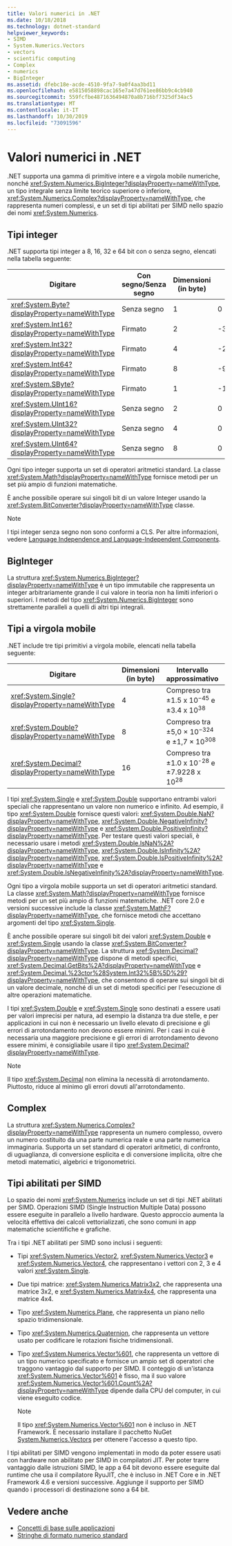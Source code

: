 ```yaml
---
title: Valori numerici in .NET
ms.date: 10/18/2018
ms.technology: dotnet-standard
helpviewer_keywords:
- SIMD
- System.Numerics.Vectors
- vectors
- scientific computing
- Complex
- numerics
- BigInteger
ms.assetid: dfebc18e-acde-4510-9fa7-9a0f4aa3bd11
ms.openlocfilehash: e5815058898cac165e7a47d761ee86bb9c4cb940
ms.sourcegitcommit: 559fcfbe4871636494870a8b716bf7325df34ac5
ms.translationtype: MT
ms.contentlocale: it-IT
ms.lasthandoff: 10/30/2019
ms.locfileid: "73091596"
---
```

# <a name="numerics-in-net"></a>Valori numerici in .NET

.NET supporta una gamma di primitive intere e a virgola mobile numeriche, nonché <xref:System.Numerics.BigInteger?displayProperty=nameWithType>, un tipo integrale senza limite teorico superiore o inferiore, <xref:System.Numerics.Complex?displayProperty=nameWithType>, che rappresenta numeri complessi, e un set di tipi abilitati per SIMD nello spazio dei nomi <xref:System.Numerics>.
  
## <a name="integer-types"></a>Tipi integer

.NET supporta tipi integer a 8, 16, 32 e 64 bit con o senza segno, elencati nella tabella seguente:
  
|Digitare|Con segno/Senza segno|Dimensioni (in byte)|Valore minimo|Valore massimo|  
|----------|----------------------|--------------------|-------------------|-------------------|  
|<xref:System.Byte?displayProperty=nameWithType>|Senza segno|1|0|255|  
|<xref:System.Int16?displayProperty=nameWithType>|Firmato|2|-32,768|32,767|  
|<xref:System.Int32?displayProperty=nameWithType>|Firmato|4|-2,147,483,648|2,147,483,647|  
|<xref:System.Int64?displayProperty=nameWithType>|Firmato|8|-9,223,372,036,854,775,808|9,223,372,036,854,775,807|  
|<xref:System.SByte?displayProperty=nameWithType>|Firmato|1|-128|127|  
|<xref:System.UInt16?displayProperty=nameWithType>|Senza segno|2|0|65,535|  
|<xref:System.UInt32?displayProperty=nameWithType>|Senza segno|4|0|4,294,967,295|  
|<xref:System.UInt64?displayProperty=nameWithType>|Senza segno|8|0|18,446,744,073,709,551,615|  
  
Ogni tipo integer supporta un set di operatori aritmetici standard. La classe <xref:System.Math?displayProperty=nameWithType> fornisce metodi per un set più ampio di funzioni matematiche.

È anche possibile operare sui singoli bit di un valore Integer usando la <xref:System.BitConverter?displayProperty=nameWithType> classe.  

> [!NOTE]  
> I tipi integer senza segno non sono conformi a CLS. Per altre informazioni, vedere [Language Independence and Language-Independent Components](language-independence-and-language-independent-components.md).

## <a name="biginteger"></a>BigInteger

La struttura <xref:System.Numerics.BigInteger?displayProperty=nameWithType> è un tipo immutabile che rappresenta un integer arbitrariamente grande il cui valore in teoria non ha limiti inferiori o superiori. I metodi del tipo <xref:System.Numerics.BigInteger> sono strettamente paralleli a quelli di altri tipi integrali.
  
## <a name="floating-point-types"></a>Tipi a virgola mobile

.NET include tre tipi primitivi a virgola mobile, elencati nella tabella seguente:
  
|Digitare|Dimensioni (in byte)|Intervallo approssimativo|Precisione|  
|----------|--------|---------------------|--------------------|  
|<xref:System.Single?displayProperty=nameWithType>|4|Compreso tra ±1.5 x 10<sup>−45</sup> e ±3.4 x 10<sup>38</sup>|~6-9 cifre|  
|<xref:System.Double?displayProperty=nameWithType>|8|Compreso tra ±5,0 × 10<sup>−324</sup> e ±1,7 × 10<sup>308</sup>|~15-17 cifre|  
|<xref:System.Decimal?displayProperty=nameWithType>|16|Compreso tra ±1.0 x 10<sup>-28</sup> e ±7.9228 x 10<sup>28</sup>|28-29 cifre|  
  
I tipi <xref:System.Single> e <xref:System.Double> supportano entrambi valori speciali che rappresentano un valore non numerico e infinito. Ad esempio, il tipo <xref:System.Double> fornisce questi valori: <xref:System.Double.NaN?displayProperty=nameWithType>, <xref:System.Double.NegativeInfinity?displayProperty=nameWithType> e <xref:System.Double.PositiveInfinity?displayProperty=nameWithType>. Per testare questi valori speciali, è necessario usare i metodi <xref:System.Double.IsNaN%2A?displayProperty=nameWithType>, <xref:System.Double.IsInfinity%2A?displayProperty=nameWithType>, <xref:System.Double.IsPositiveInfinity%2A?displayProperty=nameWithType> e <xref:System.Double.IsNegativeInfinity%2A?displayProperty=nameWithType>.

Ogni tipo a virgola mobile supporta un set di operatori aritmetici standard. La classe <xref:System.Math?displayProperty=nameWithType> fornisce metodi per un set più ampio di funzioni matematiche. .NET core 2.0 e versioni successive include la classe <xref:System.MathF?displayProperty=nameWithType>, che fornisce metodi che accettano argomenti del tipo <xref:System.Single>.

È anche possibile operare sui singoli bit dei valori <xref:System.Double> e <xref:System.Single> usando la classe <xref:System.BitConverter?displayProperty=nameWithType>. La struttura <xref:System.Decimal?displayProperty=nameWithType> dispone di metodi specifici, <xref:System.Decimal.GetBits%2A?displayProperty=nameWithType> e <xref:System.Decimal.%23ctor%28System.Int32%5B%5D%29?displayProperty=nameWithType>, che consentono di operare sui singoli bit di un valore decimale, nonché di un set di metodi specifici per l'esecuzione di altre operazioni matematiche.
  
I tipi <xref:System.Double> e <xref:System.Single> sono destinati a essere usati per valori imprecisi per natura, ad esempio la distanza tra due stelle, e per applicazioni in cui non è necessario un livello elevato di precisione e gli errori di arrotondamento non devono essere minimi. Per i casi in cui è necessaria una maggiore precisione e gli errori di arrotondamento devono essere minimi, è consigliabile usare il tipo <xref:System.Decimal?displayProperty=nameWithType>.

> [!NOTE]
> Il tipo <xref:System.Decimal> non elimina la necessità di arrotondamento. Piuttosto, riduce al minimo gli errori dovuti all'arrotondamento.
  
## <a name="complex"></a>Complex

La struttura <xref:System.Numerics.Complex?displayProperty=nameWithType> rappresenta un numero complesso, ovvero un numero costituito da una parte numerica reale e una parte numerica immaginaria. Supporta un set standard di operatori aritmetici, di confronto, di uguaglianza, di conversione esplicita e di conversione implicita, oltre che metodi matematici, algebrici e trigonometrici.  
  
## <a name="simd-enabled-types"></a>Tipi abilitati per SIMD

Lo spazio dei nomi <xref:System.Numerics> include un set di tipi .NET abilitati per SIMD. Operazioni SIMD (Single Instruction Multiple Data) possono essere eseguite in parallelo a livello hardware. Questo approccio aumenta la velocità effettiva dei calcoli vettorializzati, che sono comuni in app matematiche scientifiche e grafiche.
  
Tra i tipi .NET abilitati per SIMD sono inclusi i seguenti:

- Tipi <xref:System.Numerics.Vector2>, <xref:System.Numerics.Vector3> e <xref:System.Numerics.Vector4>, che rappresentano i vettori con 2, 3 e 4 valori <xref:System.Single>.

- Due tipi matrice: <xref:System.Numerics.Matrix3x2>, che rappresenta una matrice 3x2, e <xref:System.Numerics.Matrix4x4>, che rappresenta una matrice 4x4.

- Tipo <xref:System.Numerics.Plane>, che rappresenta un piano nello spazio tridimensionale.

- Tipo <xref:System.Numerics.Quaternion>, che rappresenta un vettore usato per codificare le rotazioni fisiche tridimensionali.

- Tipo <xref:System.Numerics.Vector%601>, che rappresenta un vettore di un tipo numerico specificato e fornisce un ampio set di operatori che traggono vantaggio dal supporto per SIMD. Il conteggio di un'istanza <xref:System.Numerics.Vector%601> è fisso, ma il suo valore <xref:System.Numerics.Vector%601.Count%2A?displayProperty=nameWithType> dipende dalla CPU del computer, in cui viene eseguito codice.
  > [!NOTE]
  > Il tipo <xref:System.Numerics.Vector%601> non è incluso in .NET Framework. È necessario installare il pacchetto NuGet [System.Numerics.Vectors](https://www.nuget.org/packages/System.Numerics.Vectors) per ottenere l'accesso a questo tipo.
  
I tipi abilitati per SIMD vengono implementati in modo da poter essere usati con hardware non abilitato per SIMD in compilatori JIT. Per poter trarre vantaggio dalle istruzioni SIMD, le app a 64 bit devono essere eseguite dal runtime che usa il compilatore RyuJIT, che è incluso in .NET Core e in .NET Framework 4.6 e versioni successive. Aggiunge il supporto per SIMD quando i processori di destinazione sono a 64 bit.

## <a name="see-also"></a>Vedere anche

- [Concetti di base sulle applicazioni](application-essentials.md)
- [Stringhe di formato numerico standard](base-types/standard-numeric-format-strings.md)
